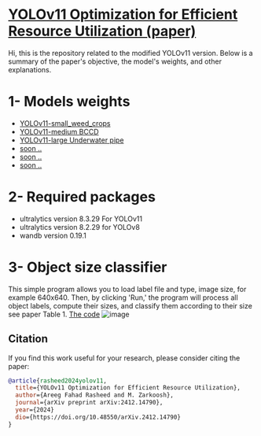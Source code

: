 # [YOLOv11 Optimization for Efficient Resource Utilization (paper)](https://arxiv.org/abs/2412.14790)
Hi, this is the repository related to the modified YOLOv11 version. Below is a summary of the paper's objective, the model's weights, and other explanations.

# 1- Models weights
- [YOLOv11-small_weed_crops](https://github.com/AREEG94FAHAD/yolov11/blob/main/model%20weights)
- [YOLOv11-medium BCCD](https://github.com/AREEG94FAHAD/yolov11/blob/main/model%20weights)
- [YOLOv11-large Underwater pipe](https://github.com/AREEG94FAHAD/yolov11/tree/main/model%20weights)
- [soon .. ](https://github.com/AREEG94FAHAD/yolov11/blob/main/model%20weights)
- [soon .. ](https://github.com/AREEG94FAHAD/yolov11/blob/main/model%20weights)
- [soon .. ](https://github.com/AREEG94FAHAD/yolov11/blob/main/model%20weights)

# 2- Required packages
- ultralytics version 8.3.29 For YOLOv11
- ultralytics version 8.2.29 for YOLOv8
- wandb version 0.19.1

# 3- Object size classifier
This simple program allows you to load label file and type, image size, for example 640x640. Then, by clicking 'Run,' the program will process all object labels, compute their sizes, and classify them according to their size see paper Table 1. [The code](https://github.com/AREEG94FAHAD/yolov11/tree/main/object%20size%20classifier)
![image](https://github.com/user-attachments/assets/cd451a5b-e8d1-4b73-af26-c9eb618d5cf4)


## Citation

If you find this work useful for your research, please consider citing the paper:

```bibtex
@article{rasheed2024yolov11,
  title={YOLOv11 Optimization for Efficient Resource Utilization},
  author={Areeg Fahad Rasheed and M. Zarkoosh},
  journal={arXiv preprint arXiv:2412.14790},
  year={2024}
  dio={https://doi.org/10.48550/arXiv.2412.14790}
}
```

